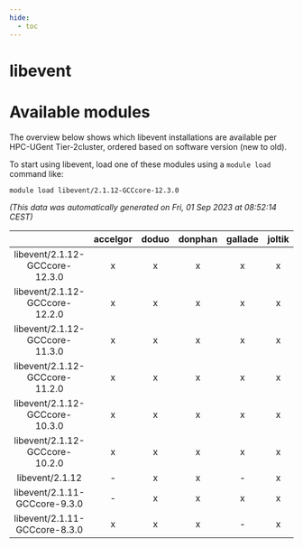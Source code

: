 ```yaml
---
hide:
  - toc
---
```


libevent
========

# Available modules


The overview below shows which libevent installations are available per HPC-UGent Tier-2cluster, ordered based on software version (new to old).

To start using libevent, load one of these modules using a `module load` command like:

```shell
module load libevent/2.1.12-GCCcore-12.3.0
```

*(This data was automatically generated on Fri, 01 Sep 2023 at 08:52:14 CEST)*  

| |accelgor|doduo|donphan|gallade|joltik|skitty|swalot|victini|
| :---: | :---: | :---: | :---: | :---: | :---: | :---: | :---: | :---: |
|libevent/2.1.12-GCCcore-12.3.0|x|x|x|x|x|x|x|x|
|libevent/2.1.12-GCCcore-12.2.0|x|x|x|x|x|x|x|x|
|libevent/2.1.12-GCCcore-11.3.0|x|x|x|x|x|x|x|x|
|libevent/2.1.12-GCCcore-11.2.0|x|x|x|x|x|x|x|x|
|libevent/2.1.12-GCCcore-10.3.0|x|x|x|x|x|x|x|x|
|libevent/2.1.12-GCCcore-10.2.0|x|x|x|x|x|x|x|x|
|libevent/2.1.12|-|x|x|-|x|x|x|x|
|libevent/2.1.11-GCCcore-9.3.0|-|x|x|x|x|x|x|x|
|libevent/2.1.11-GCCcore-8.3.0|x|x|x|-|x|x|x|x|
